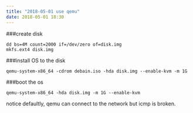 ```yaml
---
title: "2018-05-01 use qemu"
date: 2018-05-01 18:30
---
```


###create disk
```
dd bs=4M count=2000 if=/dev/zero of=disk.img
mkfs.ext4 disk.img
```

###install OS to the disk
```
qemu-system-x86_64 -cdrom debain.iso -hda disk.img --enable-kvm -m 1G
```

###boot the os
```
qemu-system-x86_64 -hda disk.img -m 1G --enable-kvm
```

notice defaultly, qemu can connect to the network but icmp is broken.
